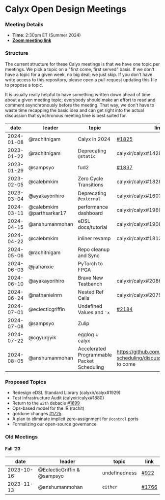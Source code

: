Calyx Open Design Meetings
=================================

### Meeting Details

- **Time**: 2:30pm ET (Summer 2024)
- [**Zoom meeting link**](https://cornell.zoom.us/j/91029135563?pwd=YlArTmN6MVRlYmc2aHVRclI5cnRXUT09)

### Structure

The current structure for these Calyx meetings is that we have one topic per meetings. We pick a topic on a "first come, first served" basis. If we don't have a topic for a given week, no big deal; we just skip. If you don't have write access to this repository, please open a pull request updating this file to propose a topic.

It is usually really helpful to have something written down ahead of time about a given meeting topic; everybody should make an effort to read and comment asynchronously before the meeting. That way, we don't have to waste time recapping the basic idea and can get right into the actual discussion that synchronous meeting time is best suited for.


| date       | leader                      | topic            | link      |
|------------|-----------------------------|------------------|-----------|
| 2024-01-08 | @rachitnigam | Calyx in 2024 | [#1825][] |
| 2023-01-22 | @rachitnigam | Deprecating `@static` | calyxir/calyx#1429 |
| 2023-01-29 | @sampsyo | fud2 | [#1837][] |
| 2023-02-05 | @calebmkim | Zero Cycle Transitions | calyxir/calyx#1828 |
| 2023-03-04 | @ayakayorihiro | Deprecating `@external` | calyxir/calyx#1603 |
| 2024-03-11 | @calebmkim @parthsarkar17 | performance dashboard | calyxir/calyx#1960 |
| 2024-04-15 | @anshumanmohan | eDSL docs/tutorial | calyxir/calyx#1908 |
| 2024-04-22 | @calebmkim | inliner revamp | calyxir/calyx#1813 |
| 2024-05-06 | @rachitnigam | Repo cleanup and Sync | |
| 2024-06-03 | @jiahanxie | PyTorch to FPGA | |
| 2024-06-10 | @ayakayorihiro | Brave New Testbench | calyxir/calyx#2086 |
| 2024-06-24 | @nathanielnrn | Nested Ref Cells | calyxir/calyx#2079 |
| 2024-07-01 | @eclecticgriffin | Undefined Values and `'x` | [#2184](https://github.com/calyxir/calyx/issues/2184) |
| 2024-07-08 | @sampsyo | Zulip | |
| 2024-07-22 | @cgyurgyik | egglog $\cup$ calyx | |
| 2024-08-05 | @anshumanmohan | Accelerated Programmable Packet Scheduling | https://github.com/cucapra/packet-scheduling/discussions/3 and more to come |



[#1837]: https://github.com/orgs/calyxir/discussions/1837
[#1825]: https://github.com/orgs/calyxir/discussions/1825

### Proposed Topics

* Redesign eDSL Standard Library (calyxir/calyx#1929)
* Test Infrastructure Audit (calyxir/calyx#1880)
* Return to the `with` debacle [#1699][]
* Ops-based model for the IR (rachit)
* go/done changes [#1725][] 
* A plan to eliminate implicit zero-assignment for `@control` ports
* Formalizing our open-source governance


### Old Meetings

#### Fall '23 
| date       | leader                      | topic            | link      |
|------------|-----------------------------|------------------|-----------|
| 2023-10-16 | @EclecticGriffin & @sampsyo | undefinedness    | [#922][]  |
| 2023-11-13 | @anshumanmohan              | `either`         | [#1766][] |


[#922]: https://github.com/cucapra/calyx/discussions/922#discussioncomment-7273533
[#1725]: https://github.com/cucapra/calyx/issues/1725
[#1699]: https://github.com/cucapra/calyx/issues/1699
[#1766]: https://github.com/cucapra/calyx/issues/1766
